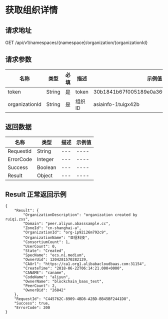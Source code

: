 # 获取组织详情

请求地址
--------------------------------------------------------------------------
GET /api/v1/namespaces/{namespace}/organization/{organizationId}

请求参数
---------------------------------------------------------------------------

| 名称 | 类型 |必填| 描述|示例值|
|-----|---  |---|----|---|
| token |String |是 |token| 30b1841b67f005189e0a3600f701a9f192df23e2|
| organizationId |String |是 |组织ID| asiainfo-1tuigx42b|

返回数据
--------------------------------------------------------------------------

| 名称 | 类型 | 描述|示例值|
|-----|---  |---|----|
|RequestId| String |---|----|
|ErrorCode| Integer |---|----|
|Success| Boolean |---|----|
|Result| Object |---|----|

Result 正常返回示例
--------------------------------------------------------------------------
```
{
    "Result": {
        "OrganizationDescription": "organization created by ruiqi.zss",
        "Domain": "peer.aliyun.abasssample.cc",
        "ZoneId": "cn-shanghai-a",
        "OrganizationId": "org-ip92i26m792c9",
        "OrganizationName": "亚信科技",
        "ConsortiumCount": 1,
        "UserCount": 0,
        "State": "Created",
        "SpecName": "ecs.n1.medium",
        "OwnerUid": 1204281570282129,
        "CAUrl": "https://ca1.org1.alibabacloudbaas.com:31154",
        "CreateTime": "2018-06-22T06:14:21.000+0000",
        "CANAME": "caname",
        "CodeName": "aliyun",
        "OwnerName": "blockchain_baas_test",
        "PeerCount": 2,
        "OwnerBid": "26842"
    },
    "RequestId": "C445762C-8909-4BD8-A2BD-BB45BF2441D8",
    "Success": true,
    "ErrorCode": 200
}
```